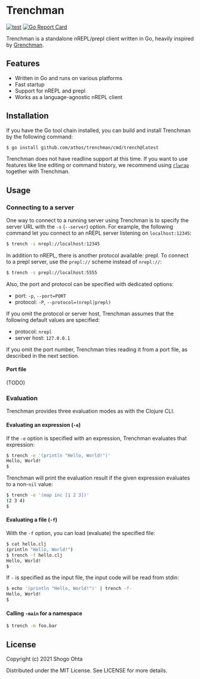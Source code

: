 # Trenchman
[![test](https://github.com/athos/trenchman/actions/workflows/test.yaml/badge.svg)](https://github.com/athos/trenchman/actions/workflows/test.yaml)
[![Go Report Card](https://goreportcard.com/badge/github.com/athos/trenchman)](https://goreportcard.com/report/github.com/athos/trenchman)

Trenchman is a standalone nREPL/prepl client written in Go, heavily inspired by [Grenchman](https://github.com/technomancy/grenchman).

## Features

- Written in Go and runs on various platforms
- Fast startup
- Support for nREPL and prepl
- Works as a language-agnostic nREPL client

## Installation

If you have the Go tool chain installed, you can build and install Trenchman by the following command:

```sh
$ go install github.com/athos/trenchman/cmd/trench@latest
```

Trenchman does not have readline support at this time. If you want to use features like line editing or command history, we recommend using [`rlwrap`](https://github.com/hanslub42/rlwrap) together with Trenchman.

## Usage

### Connecting to a server

One way to connect to a running server using Trenchman is to specify the server URL with the `-s` (`--server`) option. For example, the following command let you connect to an nREPL server listening on `localhost:12345`:

```sh
$ trench -s nrepl://localhost:12345
```

In addition to nREPL, there is another protocol available: prepl.
To connect to a prepl server, use the `prepl://` scheme instead of `nrepl://`:

```sh
$ trench -s prepl://localhost:5555
```

Also, the port and protocol can be specified with dedicated options:

- port: `-p`, `--port=PORT`
- protocol: `-P`, `--protocol=(nrepl|prepl)`

If you omit the protocol or server host, Trenchman assumes that the following default values are specified:

- protocol: `nrepl`
- server host: `127.0.0.1`

If you omit the port number, Trenchman tries reading it from a port file, as described in the next section.

#### Port file

(TODO)

### Evaluation

Trenchman provides three evaluation modes as with the Clojure CLI.

#### Evaluating an expression (`-e`)

If the `-e` option is specified with an expression, Trenchman evaluates that expression:

```sh
$ trench -e '(println "Hello, World!")'
Hello, World!
$
```

Trenchman will print the evaluation result if the given expression evaluates to a non-`nil` value:

```sh
$ trench -e '(map inc [1 2 3])'
(2 3 4)
$
```

#### Evaluating a file (`-f`)

With the `-f` option, you can load (evaluate) the specified file:

```sh
$ cat hello.clj
(println "Hello, World!")
$ trench -f hello.clj
Hello, World!
$
```

If `-` is specified as the input file, the input code will be read from stdin:

```sh
$ echo '(println "Hello, World!")' | trench -f-
Hello, World!
$
```

#### Calling `-main` for a namespace

```sh
$ trench -m foo.bar
```

## License

Copyright (c) 2021 Shogo Ohta

Distributed under the MIT License. See LICENSE for more details.
